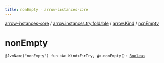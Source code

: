 ```yaml
---
title: nonEmpty - arrow-instances-core
---
```


[arrow-instances-core](../../index.html) / [arrow.instances.try.foldable](../index.html) / [arrow.Kind](index.html) / [nonEmpty](./non-empty.html)

# nonEmpty

`@JvmName("nonEmpty") fun <A> Kind<ForTry, `[`A`](non-empty.html#A)`>.nonEmpty(): `[`Boolean`](https://kotlinlang.org/api/latest/jvm/stdlib/kotlin/-boolean/index.html)